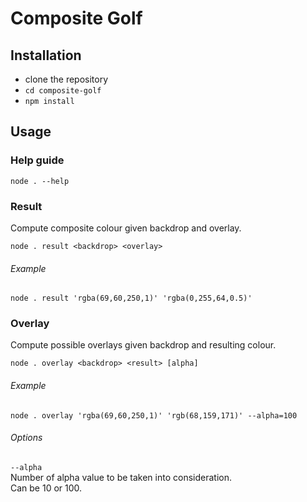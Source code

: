 # Composite Golf

## Installation
- clone the repository
- `cd composite-golf`
- `npm install`

## Usage
### Help guide
`node . --help`

### Result
Compute composite colour given backdrop and overlay.   

`node . result <backdrop> <overlay>`

###### Example
`node . result 'rgba(69,60,250,1)' 'rgba(0,255,64,0.5)'`   

### Overlay
Compute possible overlays given backdrop and resulting colour.

`node . overlay <backdrop> <result> [alpha]`

###### Example

`node . overlay 'rgba(69,60,250,1)' 'rgb(68,159,171)' --alpha=100  `

###### Options

`--alpha`   
Number of alpha value to be taken into consideration.   
Can be 10 or 100.
